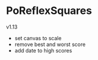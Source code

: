 # PoReflexSquares

v1.13 
  - set canvas to scale
  - remove best and worst score
  - add date to high scores 